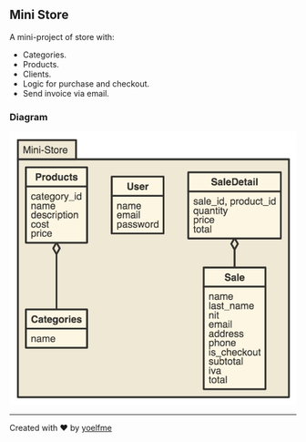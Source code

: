 ## Mini Store

A mini-project of store with:

- Categories.
- Products.
- Clients.
- Logic for purchase and checkout.
- Send invoice via email.

### Diagram

![Models](docs/models.png)

---

Created with :heart: by [yoelfme](https://github.com/yoelfme)